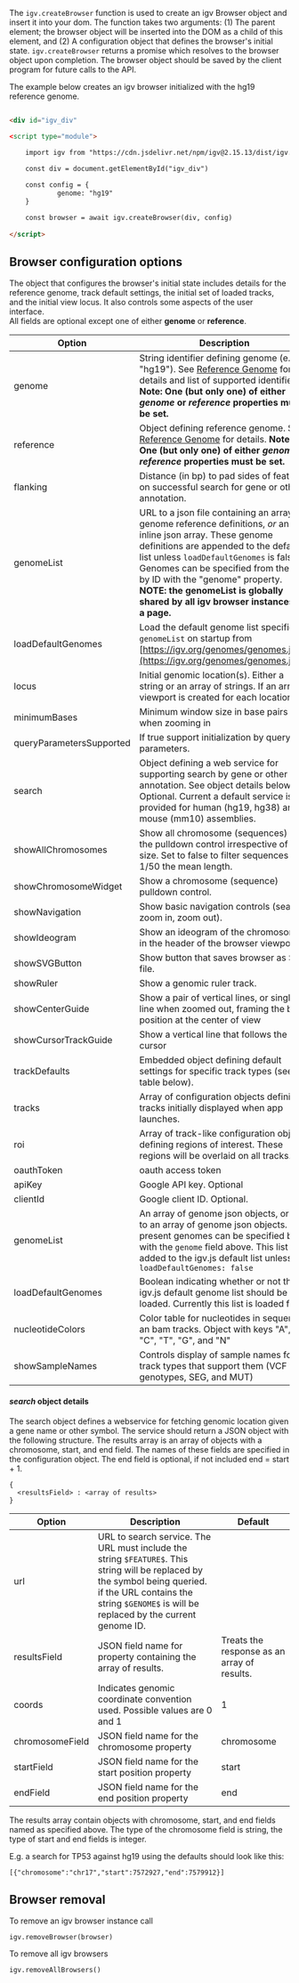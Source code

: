 The `igv.createBrowser` function is used to create an igv Browser object and insert it into your dom. The function takes 
two arguments: (1) The parent element; the browser object will be inserted into the DOM as a child of this element, and
(2) A configuration object that defines the browser's initial state. `igv.createBrowser` returns a promise which 
resolves to the browser object upon completion.  The browser object should be saved by the client program for future 
calls to the API.

The example below creates an igv browser initialized with the hg19 reference genome.  

```html

<div id="igv_div"

<script type="module">

    import igv from "https://cdn.jsdelivr.net/npm/igv@2.15.13/dist/igv.esm.min.js"

    const div = document.getElementById("igv_div")
    
    const config = {
            genome: "hg19"
    }

    const browser = await igv.createBrowser(div, config) 
    
</script>    

```

## Browser configuration options ##


The object that configures the browser's initial state includes details for the reference genome, track default settings, 
the initial set of loaded tracks, and the initial view locus. It also controls some aspects of the user interface.  
All fields are optional except one of either **genome** or **reference**.

Option  | Description                                                                                                                                                                                                                                                                                                                                                        | Default
------ |--------------------------------------------------------------------------------------------------------------------------------------------------------------------------------------------------------------------------------------------------------------------------------------------------------------------------------------------------------------------| ------------
genome | String identifier defining genome (e.g. "hg19").  See [Reference Genome](Reference-Genome) for details and list of supported identifiers. **Note: One (but only one) of either _genome_ or _reference_ properties must be set.**                                                                                                                                   
reference | Object defining reference genome.  See [Reference Genome](Reference-Genome) for details. **Note: One (but only one) of either _genome_ or _reference_ properties must be set.**                                                                                                                                                                                    |
flanking  | Distance (in bp) to pad sides of feature  on successful search for gene or other annotation.                                                                                                                                                                                                                                                                       | 1000
genomeList | URL to a json file containing an array of genome reference definitions, _or_ an inline json array.  These genome definitions are appended to the default list unless `loadDefaultGenomes` is false.  Genomes can be specified from the list by ID with the "genome" property.  __NOTE: the genomeList is globally shared by all igv browser instances on a page.__ |
loadDefaultGenomes | Load the default genome list specified in `genomeList` on startup from [https://igv.org/genomes/genomes.json](https://igv.org/genomes/genomes.json)                                                                                                                                                                                                                | true
locus | Initial genomic location(s).  Either a string or an array of strings.  If an array a viewport is created for each location.                                                                                                                                                                                                                                        | 
minimumBases | Minimum window size in base pairs when zooming in                                                                                                                                                                                                                                                                                                                  | 40
queryParametersSupported | If true support initialization by query parameters.                                                                                                                                                                                                                                                                                                                | false
search | Object defining a web service for supporting search by gene or other annotation.  See object details below.  Optional.   Current a default service is provided for human (hg19, hg38) and mouse (mm10) assemblies.                                                                                                                                                 |
showAllChromosomes | Show all chromosome (sequences) in the pulldown control irrespective of size.  Set to false to filter sequences < 1/50 the mean length.                                                                                                                                                                                                                            | true
showChromosomeWidget | Show a chromosome (sequence) pulldown control.                                                                                                                                                                                                                                                                                                                     | true
showNavigation | Show basic navigation controls (search, zoom in, zoom out).                                                                                                                                                                                                                                                                                                        | true
showIdeogram | Show an ideogram of the chromosome in the header of the browser viewport.                                                                                                                                                                                                                                                                                          | true
showSVGButton | Show button that saves browser as SVG file.                                                                                                                                                                                                                                                                                                                        | true
showRuler | Show a genomic ruler track.                                                                                                                                                                                                                                                                                                                                        | true
showCenterGuide | Show a pair of vertical lines, or single line when zoomed out, framing the base position at the center of view                                                                                                                                                                                                                                                     | false
showCursorTrackGuide | Show a vertical line that follows the cursor                                                                                                                                                                                                                                                                                                                       | false
trackDefaults | Embedded object defining default settings for specific track types (see table below).                                                                                                                                                                                                                                                                              |
tracks | Array of configuration objects defining tracks initially displayed when app launches.                                                                                                                                                                                                                                                                              |
roi | Array of track-like configuration objects defining regions of interest.  These regions will be overlaid on all tracks.                                                                                                                                                                                                                                             |
oauthToken | oauth access token                                                                                                                                                                                                                                                                                                                                                 |
apiKey | Google API key.  Optional                                                                                                                                                                                                                                                                                                                                          |
clientId | Google client ID.  Optional.                                                                                                                                                                                                                                                                                                                                       |
genomeList | An array of genome json objects, or url to an array of genome json objects.  If present genomes can be specified by id with the ```genome``` field above.  This list is added to the igv.js default list unless ```loadDefaultGenomes: false```                                                                                                                    |
loadDefaultGenomes | Boolean indicating whether or not the igv.js default genome list should be loaded.   Currently this list is loaded from                                                                                                                                                                                                                                            | true 
nucleotideColors | Color table for nucleotides in sequence an bam tracks.  Object with keys "A", "C", "T", "G", and "N"                                                                                                                                                                                                                                                               | 
showSampleNames | Controls display of sample names for track types that support them (VCF with genotypes, SEG, and MUT)                                                                                                                                                                                                                                                              |

#### _search_ object details

The search object defines a webservice for fetching genomic location given a gene name or other symbol.  The service should return a JSON object with the following structure.  The results array is an array of objects with a chromosome, start, and end field.  The names of these fields are specified in the configuration object.   The end field is optional, if not included end = start + 1.

    {
      <resultsField> : <array of results>
    }

Option  | Description | Default
------ | ------- | ------------
url | URL to search service.  The URL must include the string `$FEATURE$`.  This string will be replaced by the symbol being queried.  if the URL contains the string `$GENOME$` is will be replaced by the current genome ID. |
resultsField | JSON field name for property containing the array of results.  | Treats the response as an array of results.
coords | Indicates genomic coordinate convention used. Possible values are 0 and 1 | 1
chromosomeField | JSON field name for the chromosome property | chromosome
startField | JSON field name for the start position property | start
endField | JSON field name for the end position property | end

The results array contain objects with chromosome, start, and end fields named as specified above.  The type of the chromosome field is string, the type of start and end fields is integer.

E.g. a search for TP53 against hg19 using the defaults should look like this:

    [{"chromosome":"chr17","start":7572927,"end":7579912}]




## Browser removal

To remove an igv browser instance call

```
igv.removeBrowser(browser)
```
To remove all igv browsers

```
igv.removeAllBrowsers()
```
